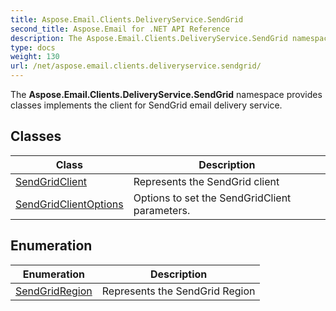 ```yaml
---
title: Aspose.Email.Clients.DeliveryService.SendGrid
second_title: Aspose.Email for .NET API Reference
description: The Aspose.Email.Clients.DeliveryService.SendGrid namespace provides classes implements the client for SendGrid email delivery service
type: docs
weight: 130
url: /net/aspose.email.clients.deliveryservice.sendgrid/
---
```

The **Aspose.Email.Clients.DeliveryService.SendGrid** namespace provides classes implements the client for SendGrid email delivery service.

## Classes

| Class | Description |
| --- | --- |
| [SendGridClient](./sendgridclient/) | Represents the SendGrid client |
| [SendGridClientOptions](./sendgridclientoptions/) | Options to set the SendGridClient parameters. |
## Enumeration

| Enumeration | Description |
| --- | --- |
| [SendGridRegion](./sendgridregion/) | Represents the SendGrid Region |


